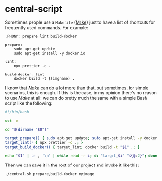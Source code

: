 # central-script

Sometimes people use a `Makefile` ([Make](https://www.gnu.org/software/make/)) just to have a list of shortcuts for frequently used commands. For example:

```make
.PHONY: prepare lint build-docker

prepare:
    sudo apt-get update
    sudo apt-get install -y docker.io

lint:
    npx prettier -c .

build-docker: lint
    docker build -t $(imgname) .
```

I know that _Make_ can do a lot more than that, but sometimes, for simple scenarios, this is enough. If this is the case, in my opinion there's no reason to use _Make_ at all: we can do pretty much the same with a simple Bash script like the following:

```bash
#!/bin/bash

set -e

cd "$(dirname "$0")"

target_prepare() { sudo apt-get update; sudo apt-get install -y docker.io; }
target_lint() { npx prettier -c .; }
target_build_docker() { target_lint; docker build -t "$1" .; }

echo "$1" | tr , '\n' | while read -r i; do "target_$i" "${@:2}"; done
```

Then we can save it in the root of our project and invoke it like this:

```bash
./central.sh prepare,build-docker myimage
```
